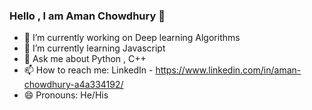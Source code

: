 ### Hello , I am Aman Chowdhury 👋


- 🔭 I’m currently working on Deep learning Algorithms
- 🌱 I’m currently learning Javascript
- 💬 Ask me about Python , C++ 
- 📫 How to reach me: LinkedIn - https://www.linkedin.com/in/aman-chowdhury-a4a334192/
- 😄 Pronouns: He/His

